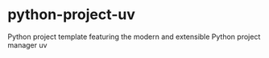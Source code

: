 # python-project-uv
Python project template featuring the modern and extensible Python project manager uv
